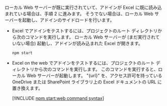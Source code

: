 ローカル Web サーバーが既に実行されていて、アドインが Excel に既に読み込まれている場合は、手順 2 に進みます。 そうでない場合は、ローカル Web サーバーを起動し、アドインのサイドロードを行います。 

- Excel でアドインをテストするには、プロジェクトのルート ディレクトリから次のコマンドを実行します。 ローカル Web サーバーが (まだ実行されていない場合) 起動し、アドインが読み込まれた Excel が開きます。

    ```command&nbsp;line
    npm start
    ```

- Excel on the web でアドインをテストするには、プロジェクトのルート ディレクトリから次のコマンドを実行します。 このコマンドを実行すると、ローカル Web サーバーが起動します。 "{url}" を、アクセス許可を持っている OneDrive または SharePoint ライブラリ上の Excel ドキュメントの URL に置き換えます。

    [!INCLUDE [npm start:web command syntax](../includes/start-web-sideload-instructions.md)]

